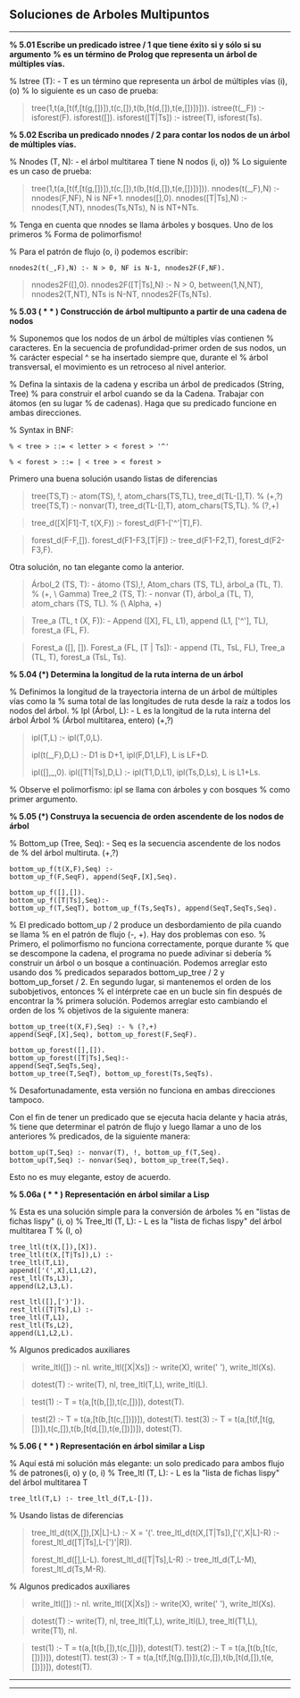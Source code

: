 

**Soluciones de Arboles Multipuntos**
----------


----------

**% 5.01 Escribe un predicado istree / 1 que tiene éxito si y sólo si su argumento**
**% es un término de Prolog que representa un árbol de múltiples vías.**

% Istree (T): - T es un término que representa un árbol de múltiples vías (i), (o)
% lo siguiente es un caso de prueba:

> tree(1,t(a,[t(f,[t(g,[])]),t(c,[]),t(b,[t(d,[]),t(e,[])])])).
> istree(t(_,F)) :- isforest(F).
isforest([]).
isforest([T|Ts]) :- istree(T), isforest(Ts).

**% 5.02 Escriba un predicado nnodes / 2 para contar los nodos de un árbol de múltiples vías.**

% Nnodes (T, N): - el árbol multitarea T tiene N nodos (i, o))
% Lo siguiente es un caso de prueba:

> tree(1,t(a,[t(f,[t(g,[])]),t(c,[]),t(b,[t(d,[]),t(e,[])])])).
>nnodes(t(_,F),N) :- nnodes(F,NF), N is NF+1.
>nnodes([],0).
nnodes([T|Ts],N) :- nnodes(T,NT), nnodes(Ts,NTs), N is NT+NTs.


% Tenga en cuenta que nnodes se llama árboles y bosques. Uno de los primeros
% Forma de polimorfismo!

% Para el patrón de flujo (o, i) podemos escribir:

    nnodes2(t(_,F),N) :- N > 0, NF is N-1, nnodes2F(F,NF).

> nnodes2F([],0).
> nnodes2F([T|Ts],N) :- N > 0, 
> between(1,N,NT), nnodes2(T,NT), 
> NTs is N-NT, nnodes2F(Ts,NTs).

**% 5.03 ( * * ) Construcción de árbol multipunto a partir de una cadena de nodos**

% Suponemos que los nodos de un árbol de múltiples vías contienen
% caracteres. En la secuencia de profundidad-primer orden de sus nodos, un
% carácter especial ^ se ha insertado siempre que, durante el
% árbol transversal, el movimiento es un retroceso al nivel anterior.

% Defina la sintaxis de la cadena y escriba un árbol de predicados (String, Tree)
% para construir el arbol cuando se da la Cadena. Trabajar con átomos (en su lugar
% de cadenas). Haga que su predicado funcione en ambas direcciones.

% Syntax in BNF:

    % < tree > ::= < letter > < forest > '^'
    
    % < forest > ::= | < tree > < forest > 

Primero una buena solución usando listas de diferencias

> tree(TS,T) :- atom(TS), !, atom_chars(TS,TL), tree_d(TL-[],T). % (+,?)
> tree(TS,T) :- nonvar(T), tree_d(TL-[],T), atom_chars(TS,TL).   % (?,+)

>tree_d([X|F1]-T, t(X,F)) :- forest_d(F1-['^'|T],F).

>forest_d(F-F,[]).
>forest_d(F1-F3,[T|F]) :- tree_d(F1-F2,T), forest_d(F2-F3,F).

Otra solución, no tan elegante como la anterior.

>Árbol_2 (TS, T): - átomo (TS),!, Atom_chars (TS, TL), árbol_a (TL, T). % (+, \ Gamma)
>Tree_2 (TS, T): - nonvar (T), árbol_a (TL, T), atom_chars (TS, TL). % (\ Alpha, +)

>Tree_a (TL, t (X, F)): -
Append ([X], FL, L1), append (L1, ['^'], TL), forest_a (FL, F).

>Forest_a ([], []).
Forest_a (FL, [T | Ts]): - append (TL, TsL, FL),
Tree_a (TL, T), forest_a (TsL, Ts).

**% 5.04 (*) Determina la longitud de la ruta interna de un árbol**

% Definimos la longitud de la trayectoria interna de un árbol de múltiples vías como la
% suma total de las longitudes de ruta desde la raíz a todos los nodos del árbol.
% Ipl (Árbol, L): - L es la longitud de la ruta interna del árbol Árbol
% (Árbol multitarea, entero) (+,?)

> ipl(T,L) :- ipl(T,0,L).
> 
> ipl(t(_,F),D,L) :- D1 is D+1, ipl(F,D1,LF), L is LF+D.
> 
> ipl([],_,0). ipl([T1|Ts],D,L) :- ipl(T1,D,L1), ipl(Ts,D,Ls), L is
> L1+Ls.

% Observe el polimorfismo: ipl se llama con árboles y con bosques
% como primer argumento.

**% 5.05 (*) Construya la secuencia de orden ascendente de los nodos de árbol**

% Bottom_up (Tree, Seq): - Seq es la secuencia ascendente de los nodos de
% del árbol multiruta. (+,?)

    bottom_up_f(t(X,F),Seq) :- 
    bottom_up_f(F,SeqF), append(SeqF,[X],Seq).
    
    bottom_up_f([],[]).
    bottom_up_f([T|Ts],Seq):-
    bottom_up_f(T,SeqT), bottom_up_f(Ts,SeqTs), append(SeqT,SeqTs,Seq).

% El predicado bottom_up / 2 produce un desbordamiento de pila cuando se llama
% en el patrón de flujo (-, +). Hay dos problemas con eso.
% Primero, el polimorfismo no funciona correctamente, porque durante
% que se descompone la cadena, el programa no puede adivinar si debería
% construir un árbol o un bosque a continuación. Podemos arreglar esto usando dos
% predicados separados bottom_up_tree / 2 y bottom_up_forset / 2.
En segundo lugar, si mantenemos el orden de los subobjetivos, entonces
% el intérprete cae en un bucle sin fin después de encontrar la
% primera solución. Podemos arreglar esto cambiando el orden de los
% objetivos de la siguiente manera:

    bottom_up_tree(t(X,F),Seq) :- % (?,+)
    append(SeqF,[X],Seq), bottom_up_forest(F,SeqF).
    
    bottom_up_forest([],[]).
    bottom_up_forest([T|Ts],Seq):-
    append(SeqT,SeqTs,Seq),
    bottom_up_tree(T,SeqT), bottom_up_forest(Ts,SeqTs).

% Desafortunadamente, esta versión no funciona en ambas direcciones tampoco.

Con el fin de tener un predicado que se ejecuta hacia delante y hacia atrás,
% tiene que determinar el patrón de flujo y luego llamar a uno de los anteriores
% predicados, de la siguiente manera:

    bottom_up(T,Seq) :- nonvar(T), !, bottom_up_f(T,Seq).
    bottom_up(T,Seq) :- nonvar(Seq), bottom_up_tree(T,Seq).
Esto no es muy elegante, estoy de acuerdo.

**% 5.06a ( * * ) Representación en árbol similar a Lisp**

% Esta es una solución simple para la conversión de árboles
% en "listas de fichas lispy" (i, o)
% Tree_ltl (T, L): - L es la "lista de fichas lispy" del árbol multitarea T
% (I, o)


    tree_ltl(t(X,[]),[X]).
    tree_ltl(t(X,[T|Ts]),L) :-
    tree_ltl(T,L1),
    append(['(',X],L1,L2),
    rest_ltl(Ts,L3),
    append(L2,L3,L).

    rest_ltl([],[')']).
    rest_ltl([T|Ts],L) :-
    tree_ltl(T,L1),
    rest_ltl(Ts,L2),
    append(L1,L2,L).


% Algunos predicados auxiliares

> write_ltl([]) :- nl. write_ltl([X|Xs]) :- write(X), write(' '),
> write_ltl(Xs).

> dotest(T) :- write(T), nl, tree_ltl(T,L), write_ltl(L).

> test(1) :- T = t(a,[t(b,[]),t(c,[])]), dotest(T).

> test(2) :- T = t(a,[t(b,[t(c,[])])]), dotest(T).
test(3) :- T = t(a,[t(f,[t(g,[])]),t(c,[]),t(b,[t(d,[]),t(e,[])])]), dotest(T).

**% 5.06 ( * * ) Representación en árbol similar a Lisp**

% Aquí está mi solución más elegante: un solo predicado para ambos flujo
% de patrones(i, o) y (o, i)
% Tree_ltl (T, L): - L es la "lista de fichas lispy" del árbol multitarea T

    tree_ltl(T,L) :- tree_ltl_d(T,L-[]).
% Usando listas de diferencias

> tree_ltl_d(t(X,[]),[X|L]-L) :- X \= '('.
> tree_ltl_d(t(X,[T|Ts]),['(',X|L]-R) :- forest_ltl_d([T|Ts],L-[')'|R]).
> 
> forest_ltl_d([],L-L). forest_ltl_d([T|Ts],L-R) :- tree_ltl_d(T,L-M),
> forest_ltl_d(Ts,M-R).

% Algunos predicados auxiliares

> write_ltl([]) :- nl. write_ltl([X|Xs]) :- write(X), write(' '),
> write_ltl(Xs).

> dotest(T) :- write(T), nl, tree_ltl(T,L),
write_ltl(L), tree_ltl(T1,L), write(T1), nl.

> test(1) :- T = t(a,[t(b,[]),t(c,[])]), dotest(T).
test(2) :- T = t(a,[t(b,[t(c,[])])]), dotest(T).
test(3) :- T = t(a,[t(f,[t(g,[])]),t(c,[]),t(b,[t(d,[]),t(e,[])])]), 
dotest(T).

---


----------
 

